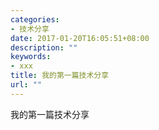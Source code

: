 ```yaml
---
categories:
- 技术分享
date: 2017-01-20T16:05:51+08:00
description: ""
keywords:
- xxx
title: 我的第一篇技术分享
url: ""
---
```


我的第一篇技术分享
